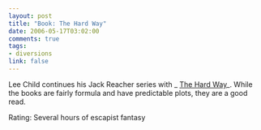 ```yaml
--- 
layout: post
title: "Book: The Hard Way"
date: 2006-05-17T03:02:00
comments: true
tags:
- diversions
link: false
---
```

Lee Child continues his Jack Reacher series with _ <a href="http://ereader.com/product/detail/21996?book=The%5FHard%5FWay%3A%5FA%5FJack%5FReacher%5FNovel" title="The Hard Way">The Hard Way</a>_. While the books are fairly formula and have predictable plots, they are a good read.

Rating: Several hours of escapist fantasy
